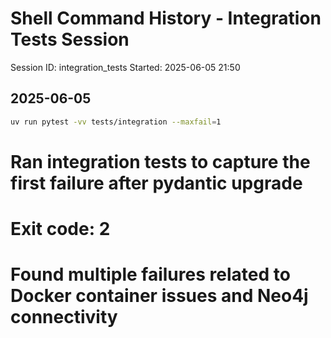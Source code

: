 # Shell Command History - Integration Tests Session
Session ID: integration_tests
Started: 2025-06-05 21:50

## 2025-06-05

```bash
uv run pytest -vv tests/integration --maxfail=1
```
# Ran integration tests to capture the first failure after pydantic upgrade
# Exit code: 2
# Found multiple failures related to Docker container issues and Neo4j connectivity